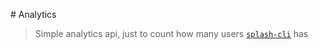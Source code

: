 # Analytics

> Simple analytics api, just to count how many users [`splash-cli`](https://splash-cli.app) has


